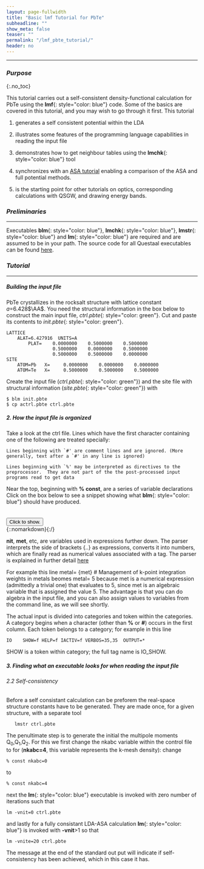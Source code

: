 ```yaml
---
layout: page-fullwidth
title: "Basic lmf Tutorial for PbTe"
subheadline: ""
show_meta: false
teaser: ""
permalink: "/lmf_pbte_tutorial/"
header: no
---
```

_____________________________________________________________


### _Purpose_
{:.no_toc}

This tutorial carries out a self-consistent density-functional calculation for PbTe using the **lmf**{: style="color: blue"} code.  Some of the basics are covered in this tutorial, and you may wish to go through it first.  This tutorial

1. generates a self consistent potential within the LDA

2. illustrates some features of the programming language capabilities in reading the input file

3. demonstrates how to get neighbour tables using the **lmchk**{: style="color: blue"} tool

4. synchronizes with an [ASA tutorial](https://github.com/lordcephei/lordcephei.github.io/blob/master/pages/fptut-pbte.md) enabling a comparison of the ASA and full potential methods.

5. is the starting point for other tutorials on optics, corresponding calculations with QSGW, and drawing energy bands.


### _Preliminaries_

____________________________________________________________

Executables **blm**{: style="color: blue"}, **lmchk**{: style="color: blue"}, **lmstr**{: style="color: blue"} and **lm**{: style="color: blue"} are required and are assumed to be in your path.  The source code for all Questaal executables can be found [here](https://bitbucket.org/lmto/lm).

### _Tutorial_

_____________________________________________________________

##### _Building the input file_

PbTe crystallizes in the rocksalt structure with lattice constant _a_=6.428$\AA$. You need the structural information in the box below to construct the main input file,
_ctrl.pbte_{: style="color: green"}. Cut and paste its contents to _init.pbte_{: style="color: green"}.

    LATTICE
	    ALAT=6.427916  UNITS=A
            PLAT=    0.0000000    0.5000000    0.5000000
                     0.5000000    0.0000000    0.5000000
                     0.5000000    0.5000000    0.0000000
    SITE
		ATOM=Pb   X=     0.0000000    0.0000000    0.0000000
		ATOM=Te   X=     0.5000000    0.5000000    0.5000000


Create the input file (_ctrl.pbte_{: style="color: green"}) and the site file with structural information (_site.pbte_{: style="color: green"}) with

    $ blm init.pbte
    $ cp actrl.pbte ctrl.pbte

##### _2\. How the input file is organized_

Take a look at the ctrl file.  Lines which have the first character containing one of the following are treated specially:

    Lines beginning with `#' are comment lines and are ignored. (More generally, text after a `#' in any line is ignored)

    Lines beginning with `%' may be interpreted as directives to the preprocessor.  They are not part of the the post-processed input programs read to get data

Near the top, beginning with **% const**, are a series of variable declarations
Click on the box below to see a snippet showing what **blm**{: style="color: blue"} should have produced.
<hr style="height:5pt; visibility:hidden;" />
<div onclick="elm = document.getElementById('iors'); if(elm.style.display == 'none') elm.style.display = 'block'; else elm.style.display = 'none';"><button type="button" class="button tiny radius">Click to show.</button></div>
{::nomarkdown}<div style="display:none;margin:0px 25px 0px 25px;"id="iors">{:/}

~~~
# Variables entering into expressions parsed by input
% const nit=10
% const met=5
% const so=0 nsp=so?2:1
% const lxcf=2 lxcf1=0 lxcf2=0     # for PBE use: lxcf=0 lxcf1=101 lxcf2=130
% const pwmode=0 pwemax=3          # Use pwmode=1 or 11 to add APWs
% const nkabc=0 gmax=0
~~~ 

{::nomarkdown}</div>{:/}

**nit**, **met**, etc,  are variables used in expressions further down.  The parser interprets the side of brackets {..} as expressions, converts it into numbers, which are finally read as numerical values associated with a tag.  The parser is explained in further detail [here](file-preprocessor.html)

For example this line
  metal=  {met}                    # Management of k-point integration weights in metals
beomes
  metal=  5
because met is a numerical expression (admittedly a trivial one) that evaluates to 5, since met is an algebraic variable that is assigned the value 5.  The advantage is that you can do algebra in the input file, and you can also assign values to variables from the command line, as we will see shortly.

The actual input is divided into categories and token within the categories.
A category begins when a character (other than **%** or **#**) occurs in the
first column.  Each token belongs to a category; for example in this line

    IO    SHOW=f HELP=f IACTIV=f VERBOS=35,35  OUTPUT=*

SHOW is a token within category; the full tag name is IO_SHOW.

##### _3\. Finding what an executable looks for when reading the input file_




###### _2.2 Self-consistency_
Before a  self consistant calculation can be preforem the real-space structure constants have to be generated.  They are made once, for a given structure, with a separate tool

       lmstr ctrl.pbte

The penultimate step is to generate the initial the multipole moments Q$_0$,Q$_1$,Q$_2$. For this we first change the nkabc variable within the control file to for (**nkabc=4**, this variable represents the k-mesh density):
change 
	
	% const nkabc=0
	
to

	% const nkabc=4


next  the  **lm**{: style="color: blue"} executable is invoked with zero number of iterations such that

    lm -vnit=0 ctrl.pbte

and lastly for a fully consistant LDA-ASA calculation **lm**{: style="color: blue"} is invoked with **-vnit**>1 so that

    lm -vnite=20 ctrl.pbte

The message at the end of the standard out put will indicate if self-consistency has been achieved, which in this case it has.
	    
